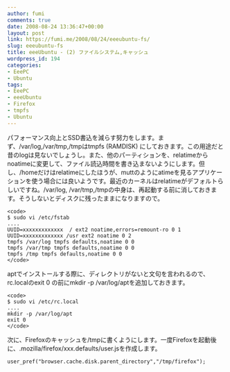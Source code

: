 ```yaml
---
author: fumi
comments: true
date: 2008-08-24 13:36:47+00:00
layout: post
link: https://fumi.me/2008/08/24/eeeubuntu-fs/
slug: eeeubuntu-fs
title: eeeUbuntu - (2) ファイルシステム,キャッシュ
wordpress_id: 194
categories:
- EeePC
- Ubuntu
tags:
- EeePC
- eeeUbuntu
- Firefox
- tmpfs
- Ubuntu
---
```


パフォーマンス向上とSSD書込を減らす努力をします。まず、/var/log,/var/tmp,/tmpはtmpfs (RAMDISK) にしておきます。この用途だと昔のlogは見ないでしょうし。また、他のパーティションを、relatimeからnoatimeに変更して、ファイル読込時間を書き込まないようにします。但し、/homeだけはrelatimeにしたほうが、muttのようにatimeを見るアプリケーションを使う場合には良いようです。最近のカーネルはrelatimeがデフォルトらしいですね。/var/log, /var/tmp,/tmpの中身は、再起動する前に消しておきます。そうしないとディスクに残ったままになりますので。



    
    <code>
    $ sudo vi /etc/fstab
    ....
    UUID=xxxxxxxxxxxxx  / ext2 noatime,errors=remount-ro 0 1
    UUID=xxxxxxxxxxxxx /usr ext2 noatime 0 2
    tmpfs /var/log tmpfs defaults,noatime 0 0
    tmpfs /var/tmp tmpfs defaults,noatime 0 0
    tmpfs /tmp tmpfs defaults,noatime 0 0
    </code>





aptでインストールする際に、ディレクトリがないと文句を言われるので、rc.localのexit 0 の前にmkdir -p /var/log/aptを追加しておきます。




    
    <code>
    $ sudo vi /etc/rc.local
    ....
    mkdir -p /var/log/apt
    exit 0
    </code>





次に、Firefoxのキャッシュを/tmpに書くようにします。一度Firefoxを起動後に、.mozilla/firefox/xxx.defaults/user.jsを作成します。


`
user_pref("browser.cache.disk.parent_directory","/tmp/firefox");
`
